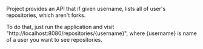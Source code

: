 Project provides an API that if given username, lists all of user's repositories, which aren't forks.

To do that, just run the application and visit "http://localhost:8080/repositories/{username}", where {username} is name of a user you want to see repositories.
